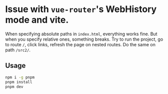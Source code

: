 # Issue with `vue-router`'s WebHistory mode and vite.

When specifying absolute paths in `index.html`, everything works fine. But when you specify relative ones, something breaks. Try to run the project, go to route `/`, click links, refresh the page on nested routes. Do the same on path `/src2/`.

## Usage

```sh
npm i -g pnpm
pnpm install
pnpm dev
```